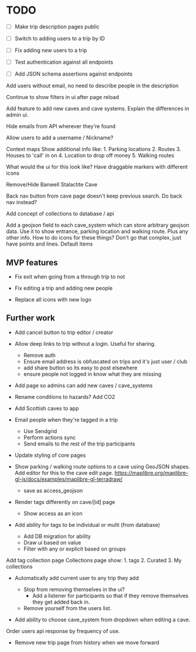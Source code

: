 # TODO
* [ ] Make trip description pages public
* [ ] Switch to adding users to a trip by ID
* [ ] Fix adding new users to a trip

* [ ] Test authentication against all endpoints
* [ ] Add JSON schema assertions against endpoints

Add users without email, no need to describe people in the description

Continue to show filters in ui after page reload

Add feature to add new caves and cave systems. Explain the differences in admin ui.

Hide emails from API wherever they're found

Allow users to add a username / Nickname?

Context maps
    Show additional info like:
        1. Parking locations
        2. Routes
        3. Houses to 'call' in on
        4. Location to drop off money
        5. Walking routes

What would the ui for this look like?
    Have draggable markers with different icons


Remove/Hide
    Banwell Stalactite Cave

Back nav button from cave page doesn't keep previous search. Do back nav instead?

Add concept of collections to database / api

Add a geojson field to each cave_system which can store arbitrary geojson data.
    Use it to show entrance, parking location and walking route. Plus any other info.
        How to do icons for these things?
            Don't go that complex, just have points and lines. Default items

## MVP features
* Fix exit when going from a through trip to not
* Fix editing a trip and adding new people

* Replace all icons with new logo

## Further work
* Add cancel button to trip editor / creator
* Allow deep links to trip without a login. Useful for sharing.
    * Remove auth
    * Ensure email address is obfuscated on trips and it's just user / club
    * add share button so its easy to post elsewhere
    * ensure people not logged in know what they are missing
    
* Add page so admins can add new caves / cave_systems
* Rename conditions to hazards? Add CO2
* Add Scottish caves to app

* Email people when they're tagged in a trip
    * Use Sendgrid
    * Perform actions sync
    * Send emails to the rest of the trip participants
* Update styling of core pages

* Show parking / walking route options to a cave using GeoJSON shapes. Add editor for this to the cave edit page. https://maplibre.org/maplibre-gl-js/docs/examples/maplibre-gl-terradraw/
    * save as access_geojson
* Render tags differently on cave/[id] page
    * Show access as an icon
* Add ability for tags to be individual or multi (from database)
    * Add DB migration for ability
    * Draw ui based on value
    * Filter with any or explicit based on groups

Add tag collection page
    Collections page show:
        1. tags
        2. Curated
        3. My collections

* Automatically add current user to any trip they add
    * Stop from removing themselves in the ui?
        * Add a listener for participants so that if they remove themselves they get added back in.
    * Remove yourself from the users list.

* Add ability to choose cave_system from dropdown when editing a cave.

Order users api response by frequency of use.

* Remove new trip page from history when we move forward